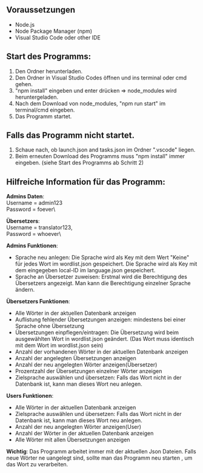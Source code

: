 ## Voraussetzungen 

- Node.js
- Node Package Manager (npm)
- Visual Studio Code oder other IDE

## Start des Programms:

1. Den Ordner herunterladen.
2. Den Ordner in Visual Studio Codes öffnen und ins terminal oder cmd gehen.
3. "npm install" eingeben und enter drücken => node_modules wird heruntergeladen.
4. Nach dem Download von node_modules, "npm run start" im terminal/cmd eingeben.
5. Das Programm startet.

## Falls das Programm nicht startet.

1. Schaue nach, ob launch.json and tasks.json im Ordner ".vscode" liegen.
2. Beim erneuten Download des Programms muss "npm install" immer eingeben. (siehe Start des Programms ab Schritt 2)

## Hilfreiche Information für das Programm:

**Admins Daten**:\
Username = admin123\
Password = foever\   

**Übersetzers**:\
Username = translator123,\
Password = whoever\

**Admins Funktionen**:
  - Sprache neu anlegen: 
    Die Sprache wird als Key mit dem Wert "Keine" für jedes Wort im wordlist.json gespeichert.
    Die Sprache wird als Key mit dem eingegeben local-ID im language.json gespeichert.
  - Sprache an Übersetzer zuweisen:
    Erstmal wird die Berechtigung des Übersetzers angezeigt.
    Man kann die Berechtigung einzelner Sprache ändern.

**Übersetzers Funktionen**:
  - Alle Wörter in der aktuellen Datenbank anzeigen
  - Auflistung fehlender Übersetzungen anzeigen: mindestens bei einer Sprache ohne Übersetzung
  - Übersetzungen einpflegen/eintragen: Die Übersetzung wird beim ausgewählten Wort in   wordlist.json geändert. (Das Wort muss identisch mit dem Wort im wordlist.json sein)
  - Anzahl der vorhandenen Wörter in der aktuellen Datenbank anzeigen
  - Anzahl der angelegten Übersetzungen anzeigen
  - Anzahl der neu angelegten Wörter anzeigen(Übersetzer)
  - Prozentzahl der Übersetzungen einzelner Wörter anzeigen
  - Zielsprache auswählen und übersetzen: 
    Falls das Wort nicht in der Datenbank ist, kann man dieses Wort neu anlegen.

**Users Funktionen**:

  - Alle Wörter in der aktuellen Datenbank anzeigen
  - Zielsprache auswählen und übersetzen: 
    Falls das Wort nicht in der Datenbank ist, kann man dieses Wort neu anlegen.
  - Anzahl der neu angelegten Wörter anzeigen(User)
  - Anzahl der Wörter in der aktuellen Datenbank anzeigen
  - Alle Wörter mit allen Übersetzungen anzeigen

**Wichtig**:
Das Programm arbeitet immer mit der aktuellen Json Dateien.
Falls neue Wörter ne uangelegt sind, sollte man das Programm neu starten
, um das Wort zu verarbeiten.
